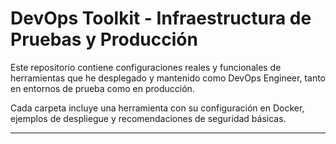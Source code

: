 #  DevOps Toolkit - Infraestructura de Pruebas y Producción

Este repositorio contiene configuraciones reales y funcionales de herramientas que he desplegado y mantenido como DevOps Engineer, tanto en entornos de prueba como en producción.

Cada carpeta incluye una herramienta con su configuración en Docker, ejemplos de despliegue y recomendaciones de seguridad básicas.

---